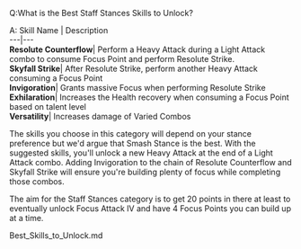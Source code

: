 Q:What is the Best Staff Stances Skills to Unlock?

A:
Skill Name | Description   
---|---  
**Resolute Counterflow**|  Perform a Heavy Attack during a Light Attack combo to consume Focus Point and perform Resolute Strike.   
**Skyfall Strike**|  After Resolute Strike, perform another Heavy Attack consuming a Focus Point   
**Invigoration**|  Grants massive Focus when performing Resolute Strike   
**Exhilaration**|  Increases the Health recovery when consuming a Focus Point based on talent level   
**Versatility**|  Increases damage of Varied Combos   
  
The skills you choose in this category will depend on your stance preference but we'd argue that Smash Stance is the best. With the suggested skills, you'll unlock a new Heavy Attack at the end of a Light Attack combo. Adding Invigoration to the chain of Resolute Counterflow and Skyfall Strike will ensure you're building plenty of focus while completing those combos. 

The aim for the Staff Stances category is to get 20 points in there at least to eventually unlock Focus Attack IV and have 4 Focus Points you can build up at a time. 

Best_Skills_to_Unlock.md